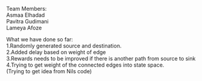 Team Members:  
Asmaa Elhadad  
Pavitra Gudimani  
Lameya Afoze

What we have done so far:  
1.Randomly generated source and destination.  
2.Added delay based on weight of edge  
3.Rewards needs to be improved if there is another path from source to sink  
4.Trying to get weight of the connected edges into state space.  
(Trying to get idea from Nils code)
